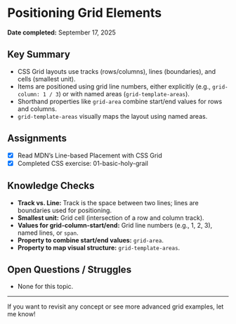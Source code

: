 # Positioning Grid Elements

**Date completed:** September 17, 2025

## Key Summary
- CSS Grid layouts use tracks (rows/columns), lines (boundaries), and cells (smallest unit).
- Items are positioned using grid line numbers, either explicitly (e.g., `grid-column: 1 / 3`) or with named areas (`grid-template-areas`).
- Shorthand properties like `grid-area` combine start/end values for rows and columns.
- `grid-template-areas` visually maps the layout using named areas.

## Assignments
- [x] Read MDN’s Line-based Placement with CSS Grid
- [x] Completed CSS exercise: 01-basic-holy-grail

## Knowledge Checks
- **Track vs. Line:** Track is the space between two lines; lines are boundaries used for positioning.
- **Smallest unit:** Grid cell (intersection of a row and column track).
- **Values for grid-column-start/end:** Grid line numbers (e.g., 1, 2, 3), named lines, or `span`.
- **Property to combine start/end values:** `grid-area`.
- **Property to map visual structure:** `grid-template-areas`.

## Open Questions / Struggles
- None for this topic.

---
If you want to revisit any concept or see more advanced grid examples, let me know!
